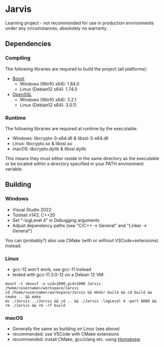 # Jarvis

Learning project - not recommended for use in production environments under any circumstances, absolutely no warranty.

## Dependencies

### Compiling

The following libraries are required to build the project (all platforms):

- [Boost](https://www.boost.org)
  - Windows (Win10 x64): 1.84.0
  - Linux (Debian12 x64): 1.74.0
- [OpenSSL](https://www.openssl.org)
  - Windows (Win10 x64): 3.2.1
  - Linux (Debian12 x64): 3.0.11

### Runtime

The following libraries are required at runtime by the executable:

- Windows: libcrypto-3-x64.dll & libssl-3-x64.dll
- Linux: libcrypto.so & libssl.so
- macOS: libcrypto.dylib & libssl.dylib

This means they must either reside in the same directory as the executable or be located within a directory specified in your PATH environment variable.

## Building

### Windows

- Visual Studio 2022
- Toolset v143, C++20
- Set "-logLevel 4" in Debugging arguments
- Adjust dependency paths (see "C/C++ -> General" and "Linker -> General")

You can (probably?) also use CMake (with or without VSCode+extensions) instead.

### Linux

- gcc-12 won't work, use gcc-11 instead
- tested with gcc-11.3.0-12 on a Debian 12 VM:

```
mount -t vboxsf -o uid=1000,gid=1000 Jarvis /home/<username>/workspace/Jarvis 
cd /home/<username>/workspace/Jarvis && mkdir build && cd build && cmake .. && make 
mv ./Jarvis ../Jarvis && cd .. && ./Jarvis -logLevel 4 -port 8080 && rm ./Jarvis && rm -rf build
```

### macOS

- Generally the same as building on Linux (see above)
- recommended: use VSCode with CMake extensions
- recommended: install CMake, gcc/clang etc. using [Homebrew](https://brew.sh)
